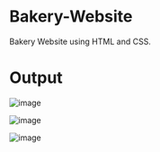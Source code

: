 # Bakery-Website
Bakery Website using HTML and CSS.

# Output
![image](https://user-images.githubusercontent.com/92794107/218297588-7a2e4802-d9cd-45c9-8d6f-58bc5df9d289.png)

![image](https://user-images.githubusercontent.com/92794107/218297623-b97180a7-31cc-49d4-9109-92e2205088ee.png)

![image](https://user-images.githubusercontent.com/92794107/218297657-6e9aaae8-5692-4174-9353-27aaf32513a0.png)

